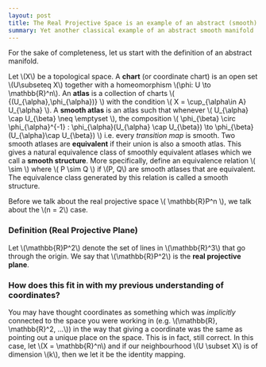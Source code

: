 ```yaml
---
layout: post
title: The Real Projective Space is an example of an abstract (smooth) manifold
summary: Yet another classical example of an abstract smooth manifold
---
```


For the sake of completeness, let us start with the definition of an abstract manifold.

Let \\(X\\) be a topological space. A __chart__ (or coordinate chart) is an open set \\(U\subseteq X\\)
together with a homeomorphism \\(\phi: U \to \mathbb{R}^n\\). An __atlas__ is a collection of charts \\( \{\(U_{\alpha},\phi_{\alpha})\} \\) with the condition
\\( X = \cup_{\alpha\in A} U_{\alpha} \\). A __smooth atlas__ is an atlas such that whenever \\( U_{\alpha} \cap U_{\beta} \neq \emptyset \\), the composition
\\( \phi_{\beta} \circ \phi_{\alpha}^{-1} : \phi_{\alpha}(U_{\alpha} \cap U_{\beta}) \to \phi_{\beta}(U_{\alpha}\cap U_{\beta}) \\) i.e. every _transition map_ is smooth.
Two smooth atlases are __equivalent__ if their union is also a smooth atlas. This gives a natural equivalence class of smoothly equivalent atlases 
which we call a __smooth structure__. More specifically, define an equivalence relation \\( \sim \\) where \\( P \sim Q \\) if \\(P, Q\\) are smooth atlases that are
equivalent. The equivalence class generated by this relation is called a smooth structure.

Before we talk about the real projective space \\( \mathbb{R}P^n \\), we talk about the \\(n = 2\\) case.

### Definition (Real Projective Plane)
Let \\(\mathbb{R}P^2\\) denote the set of lines in \\(\mathbb{R}^3\\) that go through the origin. We say that \\(\mathbb{R}P^2\\) is the __real projective plane__.



### How does this fit in with my previous understanding of coordinates?

You may have thought coordinates as something which was _implicitly_ connected to the space
you were working in (e.g. \\(\mathbb{R}, \mathbb{R}^2, ...\\)) in the way that giving a
coordinate was the same as pointing out a unique place on the space. This is in fact, still
correct. In this case, let \\(X = \mathbb{R}^n\\) and if our neighbourhood \\(U \subset X\\)
is of dimension \\(k\\), then we let it be the identity mapping.

